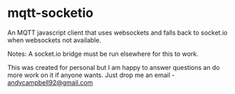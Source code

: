 mqtt-socketio
=============

An MQTT javascript client that uses websockets and falls back to socket.io when websockets not available.

Notes:
A socket.io bridge must be run elsewhere for this to work.

This was created for personal but I am happy to answer questions an do more work on it if anyone wants. Just drop me an email - andycampbell92@gmail.com
